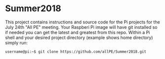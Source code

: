 # Summer2018
This project contains instructions and source code for the Pi projects for the July 24th "All PE" meeting.  Your Raspberi Pi image will have git installed so if needed you can get the latest and greatest from this repo. Within a Pi shell and your desired project directory (example shows home directory) simply run:
```
username@pi:~$ git clone https://github.com/allPE/Summer2018.git
```
